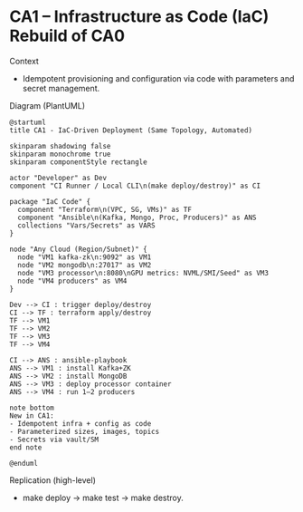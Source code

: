 # CA1 – Infrastructure as Code (IaC) Rebuild of CA0

Context
- Idempotent provisioning and configuration via code with parameters and secret management.

Diagram (PlantUML)
```plantuml
@startuml
title CA1 - IaC-Driven Deployment (Same Topology, Automated)

skinparam shadowing false
skinparam monochrome true
skinparam componentStyle rectangle

actor "Developer" as Dev
component "CI Runner / Local CLI\n(make deploy/destroy)" as CI

package "IaC Code" {
  component "Terraform\n(VPC, SG, VMs)" as TF
  component "Ansible\n(Kafka, Mongo, Proc, Producers)" as ANS
  collections "Vars/Secrets" as VARS
}

node "Any Cloud (Region/Subnet)" {
  node "VM1 kafka-zk\n:9092" as VM1
  node "VM2 mongodb\n:27017" as VM2
  node "VM3 processor\n:8080\nGPU metrics: NVML/SMI/Seed" as VM3
  node "VM4 producers" as VM4
}

Dev --> CI : trigger deploy/destroy
CI --> TF : terraform apply/destroy
TF --> VM1
TF --> VM2
TF --> VM3
TF --> VM4

CI --> ANS : ansible-playbook
ANS --> VM1 : install Kafka+ZK
ANS --> VM2 : install MongoDB
ANS --> VM3 : deploy processor container
ANS --> VM4 : run 1–2 producers

note bottom
New in CA1:
- Idempotent infra + config as code
- Parameterized sizes, images, topics
- Secrets via vault/SM
end note

@enduml
```

Replication (high-level)
- make deploy → make test → make destroy.